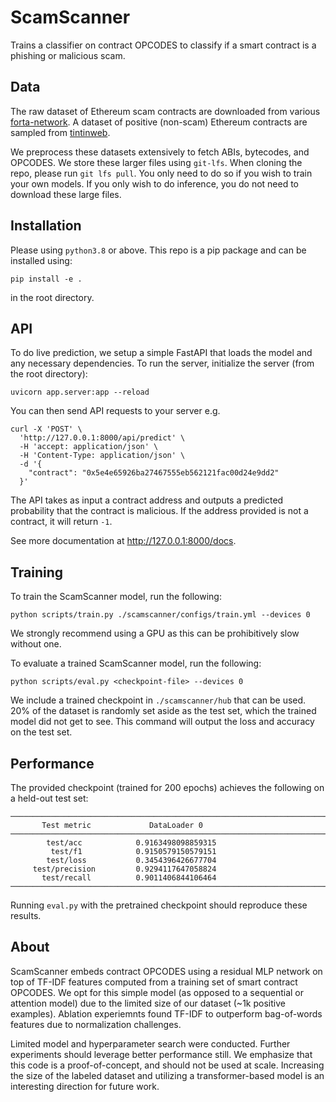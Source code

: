 # ScamScanner

Trains a classifier on contract OPCODES to classify if a smart contract is a phishing or malicious scam.

## Data

The raw dataset of Ethereum scam contracts are downloaded from various [forta-network](https://github.com/forta-network/labelled-datasets). A dataset of positive (non-scam) Ethereum contracts are sampled from [tintinweb](https://github.com/tintinweb/smart-contract-sanctuary-ethereum). 

We preprocess these datasets extensively to fetch ABIs, bytecodes, and OPCODES. We store these larger files using `git-lfs`. When cloning the repo, please run `git lfs pull`. You only need to do so if you wish to train your own models. If you only wish to do inference, you do not need to download these large files. 

## Installation

Please using `python3.8` or above. This repo is a pip package and can be installed using:
```
pip install -e .
```
in the root directory.

## API

To do live prediction, we setup a simple FastAPI that loads the model and any necessary dependencies. To run the server, initialize the server (from the root directory):
```
uvicorn app.server:app --reload
```
You can then send API requests to your server e.g.
```
curl -X 'POST' \
  'http://127.0.0.1:8000/api/predict' \
  -H 'accept: application/json' \
  -H 'Content-Type: application/json' \
  -d '{
    "contract": "0x5e4e65926ba27467555eb562121fac00d24e9dd2"
  }'
```
The API takes as input a contract address and outputs a predicted probability that the contract is malicious. If the address provided is not a contract, it will return `-1`. 

See more documentation at http://127.0.0.1:8000/docs.

## Training

To train the ScamScanner model, run the following:
```
python scripts/train.py ./scamscanner/configs/train.yml --devices 0
```
We strongly recommend using a GPU as this can be prohibitively slow without one.

To evaluate a trained ScamScanner model, run the following:
```
python scripts/eval.py <checkpoint-file> --devices 0
```
We include a trained checkpoint in `./scamscanner/hub` that can be used. 20\% of the dataset is randomly set aside as the test set, which the trained model did not get to see. This command will output the loss and accuracy on the test set.

## Performance

The provided checkpoint (trained for 200 epochs) achieves the following on a held-out test set:
```
─────────────────────────────────────────────────────────────────────────────────────────────────────────────
       Test metric             DataLoader 0
─────────────────────────────────────────────────────────────────────────────────────────────────────────────
        test/acc            0.9163498098859315
         test/f1            0.9150579150579151
        test/loss           0.3454396426677704
     test/precision         0.9294117647058824
       test/recall          0.9011406844106464
─────────────────────────────────────────────────────────────────────────────────────────────────────────────
```

Running `eval.py` with the pretrained checkpoint should reproduce these results.

## About

ScamScanner embeds contract OPCODES using a residual MLP network on top of TF-IDF features computed from a training set of smart contract OPCODES. We opt for this simple model (as opposed to a sequential or attention model) due to the limited size of our dataset (~1k positive examples). Ablation experiemnts found TF-IDF to outperform bag-of-words features due to normalization challenges.

Limited model and hyperparameter search were conducted. Further experiments should leverage better performance still. We emphasize that this code is a proof-of-concept, and should not be used at scale. Increasing the size of the labeled dataset and utilizing a transformer-based model is an interesting direction for future work.

